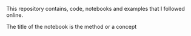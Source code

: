 This repository contains, code, notebooks and examples that I followed online.

The title of the notebook is the method or a concept
